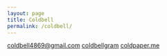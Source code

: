 ```yaml
---
layout: page
title: Coldbell
permalink: /coldbell/
---
```


[coldbell4869@gmail.com](mailto:coldbell4869@gmail.com)
[coldbellgram](https://www.instagram.com/coldbellgram/?hl=ko)
[coldpaper.me](https://coldbell4869.github.io)
